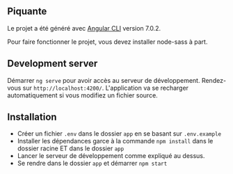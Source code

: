 ## Piquante

Le projet a été généré avec [Angular CLI](https://github.com/angular/angular-cli) version 7.0.2.

Pour faire fonctionner le projet, vous devez installer node-sass à part.

## Development server

Démarrer `ng serve` pour avoir accès au serveur de développement. Rendez-vous sur `http://localhost:4200/`. L'application va se recharger automatiquement si vous modifiez un fichier source.

## Installation

- Créer un fichier `.env` dans le dossier `app` en se basant sur `.env.example`
- Installer les dépendances garce à la commande `npm install` dans le dossier racine ET dans le dossier `app`
- Lancer le serveur de développement comme expliqué au dessus.
- Se rendre dans le dossier `app` et démarrer `npm start`
